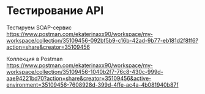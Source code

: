 # Тестирование API

Тестируем SOAP-сервис  https://www.postman.com/ekaterinaxx90/workspace/my-workspace/collection/35109456-092bf5b9-c16b-42ad-9b77-eb181d2f8ff6?action=share&creator=35109456

Коллекция в Postman https://www.postman.com/ekaterinaxx90/workspace/my-workspace/collection/35109456-1040b2f7-76c8-430c-999d-aae94221bd70?action=share&creator=35109456&active-environment=35109456-7608928d-399d-4ffe-ac4a-4b081940b87f
